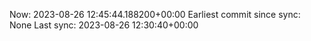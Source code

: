 Now: 2023-08-26 12:45:44.188200+00:00 Earliest commit since sync: None Last sync: 2023-08-26 12:30:40+00:00
